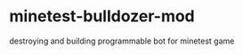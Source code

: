 minetest-bulldozer-mod
======================

destroying and building programmable bot for minetest game